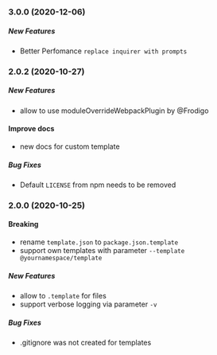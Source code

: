 ### 3.0.0 (2020-12-06)

##### New Features
* Better Perfomance `replace inquirer with prompts`

### 2.0.2 (2020-10-27)

##### New Features
* allow to use moduleOverrideWebpackPlugin by @Frodigo

#### Improve docs
* new docs for custom template

##### Bug Fixes
* Default `LICENSE` from npm needs to be removed

### 2.0.0 (2020-10-25)

#### Breaking
* rename `template.json` to `package.json.template`
* support own templates with parameter `--template @yournamespace/template`

##### New Features
* allow to `.template` for files
* support verbose logging via parameter `-v`

##### Bug Fixes
* .gitignore was not created for templates
